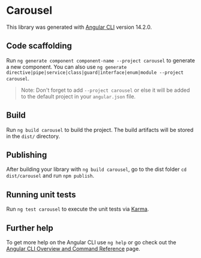 # Carousel

This library was generated with [Angular CLI](https://github.com/angular/angular-cli) version 14.2.0.

## Code scaffolding

Run `ng generate component component-name --project carousel` to generate a new component. You can also use `ng generate directive|pipe|service|class|guard|interface|enum|module --project carousel`.
> Note: Don't forget to add `--project carousel` or else it will be added to the default project in your `angular.json` file. 

## Build

Run `ng build carousel` to build the project. The build artifacts will be stored in the `dist/` directory.

## Publishing

After building your library with `ng build carousel`, go to the dist folder `cd dist/carousel` and run `npm publish`.

## Running unit tests

Run `ng test carousel` to execute the unit tests via [Karma](https://karma-runner.github.io).

## Further help

To get more help on the Angular CLI use `ng help` or go check out the [Angular CLI Overview and Command Reference](https://angular.io/cli) page.
